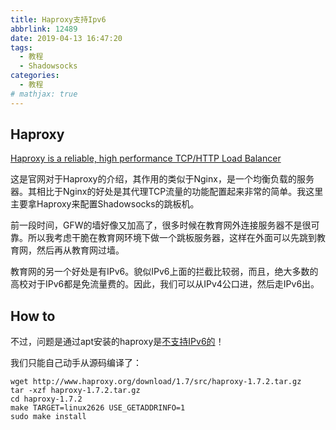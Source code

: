 ```yaml
---
title: Haproxy支持Ipv6
abbrlink: 12489
date: 2019-04-13 16:47:20
tags:
  - 教程
  - Shadowsocks
categories:
  - 教程
# mathjax: true
---
```

<!--more-->
## Haproxy

[Haproxy is a reliable, high performance TCP/HTTP Load Balancer](http://www.haproxy.org/)

这是官网对于Haproxy的介绍，其作用的类似于Nginx，是一个均衡负载的服务器。其相比于Nginx的好处是其代理TCP流量的功能配置起来非常的简单。我这里主要拿Haproxy来配置Shadowsocks的跳板机。

前一段时间，GFW的墙好像又加高了，很多时候在教育网外连接服务器不是很可靠。所以我考虑干脆在教育网环境下做一个跳板服务器，这样在外面可以先跳到教育网，然后再从教育网过墙。

教育网的另一个好处是有IPv6。貌似IPv6上面的拦截比较弱，而且，绝大多数的高校对于IPv6都是免流量费的。因此，我们可以从IPv4公口进，然后走IPv6出。

## How to

不过，问题是通过apt安装的haproxy是[不支持IPv6的](https://github.com/Entware/Entware-ng/issues/426)！

我们只能自己动手从源码编译了：

```shell
wget http://www.haproxy.org/download/1.7/src/haproxy-1.7.2.tar.gz
tar -xzf haproxy-1.7.2.tar.gz
cd haproxy-1.7.2
make TARGET=linux2626 USE_GETADDRINFO=1
sudo make install
```

<!-- \begin{equation*}
x = \sum_{i=1}^{N}x^2
\end{equation*} -->
